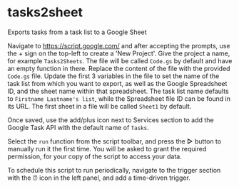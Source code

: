 # tasks2sheet
Exports tasks from a task list to a Google Sheet

Navigate to https://script.google.com/ and after accepting the prompts, use the + sign on the top-left to create a 'New Project'. Give the project a name, for example `Tasks2Sheets`. The file will be called `Code.gs` by default and have an empty function in there. Replace the content of the file with the provided `Code.gs` file. Update the first 3 variables in the file to set the name of the task list from which you want to export, as well as the Google Spreadsheet ID, and the sheet name within that spreadsheet. The task list name defaults to `Firstname Lastname's list`, while the Spreadsheet file ID can be found in its URL. The first sheet in a file will be called `Sheet1` by default.

Once saved, use the add/plus icon next to Services section to add the Google Task API with the default name of `Tasks`.

Select the `run` function from the script toolbar, and press the **▷** button to manually run it the first time. You will be asked to grant the required permission, for your copy of the script to access your data.

To schedule this script to run periodically, navigate to the trigger section with the ⏰ icon in the left panel, and add a time-driven trigger.
